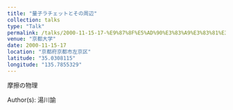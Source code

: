 ```yaml
---
title: "量子ラチェットとその周辺"
collection: talks
type: "Talk"
permalink: /talks/2000-11-15-17-%E9%87%8F%E5%AD%90%E3%83%A9%E3%83%81%E3%82%A7%E3%83%83%E3%83%88%E3%81%A8%E3%81%9D%E3%81%AE%E5%91%A8%E8%BE%BA
venue: "京都大学"
date: 2000-11-15-17
location: "京都府京都市左京区"
latitude: "35.0308115"
longitude: "135.7855329"
---
```


摩擦の物理

Author(s): 湯川諭
